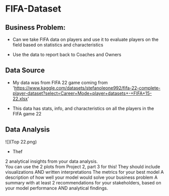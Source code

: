 # FIFA-Dataset

## Business Problem:
  - Can we take FIFA data on players and use it to evaluate players on the field based on statistics and characteristics

  - Use the data to report back to Coaches and Owners

## Data Source
  - My data was from FIFA 22 game coming from 'https://www.kaggle.com/datasets/stefanoleone992/fifa-22-complete-player-dataset?select=Career+Mode+player+datasets+-+FIFA+15-22.xlsx'

  - This data has stats, info, and characteristics on all the players in the FIFA game 22


## Data Analysis

  ![](Top 22.png)

  - Thef






2 analytical insights from your data analysis.  
You can use the 2 plots from Project 2, part 3 for this!
They should include visualizations AND written interpretations
The metrics for your best model
A description of how well your model would solve your business problem
A summary with at least 2 recommendations for your stakeholders, based on your model performance AND analytical findings.
